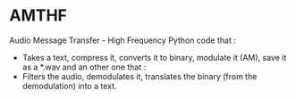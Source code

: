 # AMTHF
Audio Message Transfer - High Frequency
Python code that :
- Takes a text, compress it, converts it to binary, modulate it (AM), save it as a *.wav
and an other one that :
- Filters the audio, demodulates it, translates the binary (from the demodulation) into a text.
